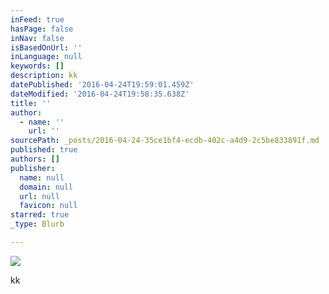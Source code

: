 ```yaml
---
inFeed: true
hasPage: false
inNav: false
isBasedOnUrl: ''
inLanguage: null
keywords: []
description: kk
datePublished: '2016-04-24T19:59:01.459Z'
dateModified: '2016-04-24T19:58:35.638Z'
title: ''
author:
  - name: ''
    url: ''
sourcePath: _posts/2016-04-24-35ce1bf4-ecdb-402c-a4d9-2c5be833891f.md
published: true
authors: []
publisher:
  name: null
  domain: null
  url: null
  favicon: null
starred: true
_type: Blurb

---
```

![](https://the-grid-user-content.s3-us-west-2.amazonaws.com/8e06cb7f-fc8d-4e64-9132-c45e2a8c17a1.jpg)

kk
